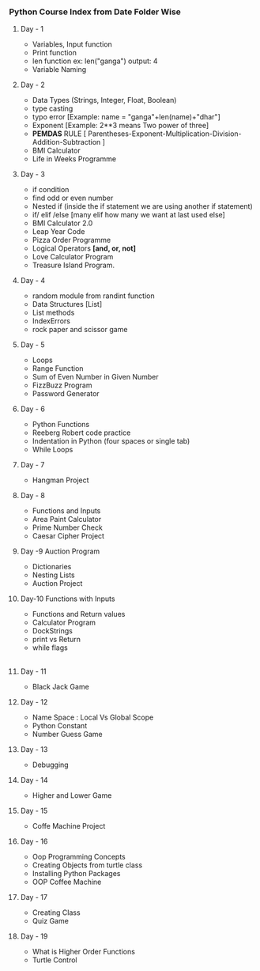 ### Python Course Index from Date Folder Wise

1. Day - 1
    - Variables, Input function
    - Print function
    - len function ex:  len("ganga") output: 4
    - Variable Naming 
2. Day - 2
    - Data Types (Strings, Integer, Float, Boolean)
    - type casting
    - typo error  [Example: name = "ganga"+len(name)+"dhar"]
    - Exponent [Example: 2**3 means Two power of three]
    - **PEMDAS** RULE [ Parentheses-Exponent-Multiplication-Division-Addition-Subtraction ]
    - BMI Calculator
    - Life in Weeks Programme
3. Day - 3
   - if condition
   - find odd or even number
   - Nested if (inside the if statement we are using another if statement)
   - if/ elif /else  [many elif how many we want at last used else]
   - BMI Calculator 2.0
   - Leap Year Code
   - Pizza Order Programme
   - Logical Operators **[and, or, not]**
   - Love Calculator Program
   - Treasure Island Program.
4. Day - 4
   - random module from randint function
   - Data Structures [List]
   - List methods
   - IndexErrors 
   - rock paper and scissor game
5. Day - 5
   - Loops
   - Range Function
   - Sum of Even Number in Given Number
   - FizzBuzz Program
   - Password Generator
6. Day - 6
   - Python Functions
   - Reeberg Robert code practice
   - Indentation in Python (four spaces or single tab)
   - While Loops
7. Day - 7
   - Hangman Project
8. Day - 8
   - Functions and Inputs
   - Area Paint Calculator
   - Prime Number Check
   - Caesar Cipher Project
9. Day -9 Auction Program
   - Dictionaries
   - Nesting Lists
   - Auction Project
10. Day-10 Functions with Inputs
    - Functions and Return values
    - Calculator Program
    - DockStrings
    - print vs Return
    - while flags
    <br>
11. Day - 11
    - Black Jack Game
      <br>
12. Day - 12
     - Name Space : Local Vs Global Scope
     - Python Constant
     - Number Guess Game
13. Day - 13
    - Debugging 
14. Day - 14
    - Higher and Lower Game
15. Day - 15 
    - Coffe Machine Project 
16. Day - 16
    - Oop Programming Concepts
    - Creating Objects from turtle class
    - Installing Python Packages
    - OOP Coffee Machine
17. Day - 17
    - Creating Class
    - Quiz Game

19. Day - 19
    - What is Higher Order Functions
    - Turtle Control 